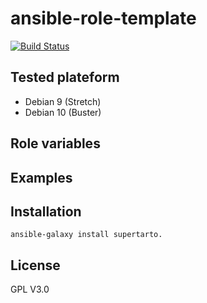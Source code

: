 # ansible-role-template
[![Build Status](https://travis-ci.org/supertarto/ansible-kibana.svg?branch=master)](https://travis-ci.org/supertarto/ansible-kibana)


## Tested plateform
* Debian 9 (Stretch)
* Debian 10 (Buster)

## Role variables


## Examples
## Installation
```
ansible-galaxy install supertarto.
```
## License
GPL V3.0
